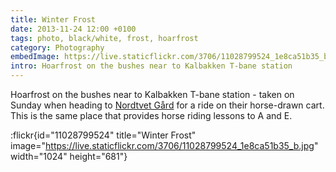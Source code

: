 ```yaml
---
title: Winter Frost
date: 2013-11-24 12:00 +0100
tags: photo, black/white, frost, hoarfrost
category: Photography
embedImage: https://live.staticflickr.com/3706/11028799524_1e8ca51b35_b.jpg
intro: Hoarfrost on the bushes near to Kalbakken T-bane station
---
```


Hoarfrost on the bushes near to Kalbakken T-bane station - taken on Sunday when heading to [Nordtvet Gård](http://www.nordtvetgard.com/) for a ride on their horse-drawn cart. This is the same place that provides horse riding lessons to A and E.

:flickr{id="11028799524" title="Winter Frost" image="https://live.staticflickr.com/3706/11028799524_1e8ca51b35_b.jpg" width="1024" height="681"}
